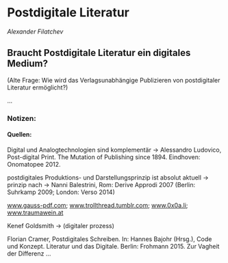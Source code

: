
# Postdigitale Literatur
*Alexander Filatchev*

## Braucht Postdigitale Literatur ein digitales Medium?
(Alte Frage: Wie wird das Verlagsunabhängige Publizieren von postdigitaler Literatur ermöglicht?)

...

### Notizen:

#### Quellen:
Digital und Analogtechnologien sind komplementär
-> Alessandro Ludovico, Post-digital Print. The Mutation of Publishing since 1894. Eindhoven: Onomatopee 2012.

postdigitales Produktions- und Darstellungsprinzip ist absolut aktuell 
-> prinzip nach -> Nanni Balestrini, Rom: Derive Approdi 2007 (Berlin: Suhrkamp 2009; London: Verso 2014)

www.gauss-pdf.com; www.trollthread.tumblr.com; www.0x0a.li; www.traumawein.at




Kenef Goldsmith -> (digitaler prozess)

Florian Cramer, Postdigitales Schreiben. In: Hannes Bajohr (Hrsg.), Code und Konzept. Literatur und das Digitale. Berlin: Frohmann 2015. Zur Vagheit der Differenz ...

